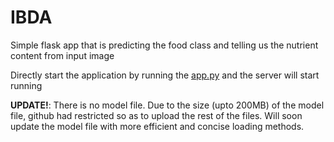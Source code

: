 # IBDA
Simple flask app that is predicting the food class and telling us the nutrient content from input image

Directly start the application by running the [app.py](./app.py) and the server will start running

**UPDATE!**: There is no model file. Due to the size (upto 200MB) of the model file, github had restricted so as to upload the rest of the files. Will soon update the model file with more efficient and concise loading methods.
